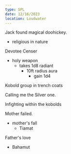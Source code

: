 ```yaml
---
type: SPL
date: 12/16/2023
location: Loudwater
---
```


Jack found magical doohickey.
- religious in nature

Devotee Censer 
- holy weapon
	- takes 1d8 radiant
		- 10ft radius aura
			- gain 1d4

Kobold group in trench coats

Calling me the Silver one.

Infighting within the kobolds

Mother failed.
- mother's fall
	- Tiamat



Father's love 
- Bahamut
